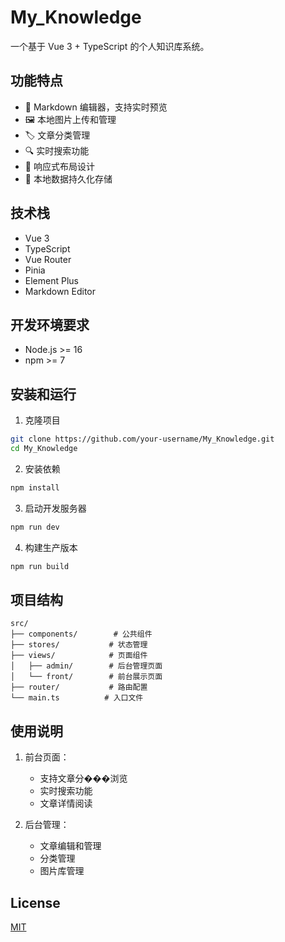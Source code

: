 # My_Knowledge

一个基于 Vue 3 + TypeScript 的个人知识库系统。

## 功能特点

- 📝 Markdown 编辑器，支持实时预览
- 🖼️ 本地图片上传和管理
- 🏷️ 文章分类管理
- 🔍 实时搜索功能
- 📱 响应式布局设计
- 💾 本地数据持久化存储

## 技术栈

- Vue 3
- TypeScript
- Vue Router
- Pinia
- Element Plus
- Markdown Editor

## 开发环境要求

- Node.js >= 16
- npm >= 7

## 安装和运行

1. 克隆项目
```bash
git clone https://github.com/your-username/My_Knowledge.git
cd My_Knowledge
```

2. 安装依赖
```bash
npm install
```

3. 启动开发服务器
```bash
npm run dev
```

4. 构建生产版本
```bash
npm run build
```

## 项目结构

```
src/
├── components/        # 公共组件
├── stores/           # 状态管理
├── views/            # 页面组件
│   ├── admin/        # 后台管理页面
│   └── front/        # 前台展示页面
├── router/           # 路由配置
└── main.ts          # 入口文件
```

## 使用说明

1. 前台页面：
   - 支持文章分���浏览
   - 实时搜索功能
   - 文章详情阅读

2. 后台管理：
   - 文章编辑和管理
   - 分类管理
   - 图片库管理

## License

[MIT](LICENSE) 